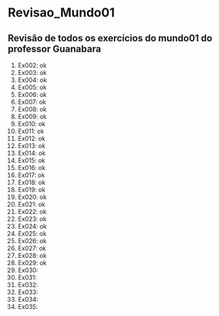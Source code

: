 # Revisao_Mundo01
 ## Revisão de todos os exercícios do mundo01 do professor Guanabara
 
 1. Ex002: ok
 2. Ex003: ok
 3. Ex004: ok
 4. Ex005: ok
 5. Ex006: ok
 6. Ex007: ok
 7. Ex008: ok
 8. Ex009: ok
 9. Ex010: ok
 10. Ex011: ok
 11. Ex012: ok
 12. Ex013: ok
 13. Ex014: ok
 14. Ex015: ok
 15. Ex016: ok
 16. Ex017: ok
 17. Ex018: ok
 18. Ex019: ok
 19. Ex020: ok
 20. Ex021: ok
 21. Ex022: ok
 22. Ex023: ok
 23. Ex024: ok
 24. Ex025: ok
 25. Ex026: ok
 26. Ex027: ok
 27. Ex028: ok
 28. Ex029: ok
 29. Ex030: 
 30. Ex031:
 31. Ex032:
 32. Ex033:
 33. Ex034:
 34. Ex035:
 
 
 

